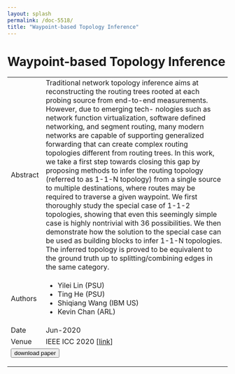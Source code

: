 ```yaml
---
layout: splash
permalink: /doc-5518/
title: "Waypoint-based Topology Inference"
---
```


# Waypoint-based Topology Inference

<table>
    <tbody>
    <tr>
        <td>Abstract</td>
        <td>Traditional network topology inference aims at reconstructing the routing trees rooted at each probing source from end-to-end measurements. However, due to emerging tech- nologies such as network function virtualization, software defined networking, and segment routing, many modern networks are capable of supporting generalized forwarding that can create complex routing topologies different from routing trees. In this work, we take a first step towards closing this gap by proposing methods to infer the routing topology (referred to as 1-1-N topology) from a single source to multiple destinations, where routes may be required to traverse a given waypoint. We first thoroughly study the special case of 1-1-2 topologies, showing that even this seemingly simple case is highly nontrivial with 36 possibilities. We then demonstrate how the solution to the special case can be used as building blocks to infer 1-1-N topologies. The inferred topology is proved to be equivalent to the ground truth up to splitting/combining edges in the same category.</td>
    </tr>
    <tr>
        <td>Authors</td>
        <td>
            <ul>
                <li>Yilei Lin (PSU)</li>
                <li>Ting He (PSU)</li>
                <li>Shiqiang Wang (IBM US)</li>
                <li>Kevin Chan (ARL)</li>
            </ul>
        </td>
    </tr>
    <tr>
        <td>Date</td>
        <td>Jun-2020</td>
    </tr>
    <tr>
        <td>Venue</td>
        <td>IEEE ICC 2020 [<a href="https://ieeexplore.ieee.org/abstract/document/9149348">link</a>]</td>
    </tr>
        <tr>
            <td colspan="2">
                <form method="get" action="https://ibm.box.com/v/doc-5518-paper">
                    <button type="submit">download paper</button>
                </form>
            </td>
        </tr>
    </tbody>
</table>
